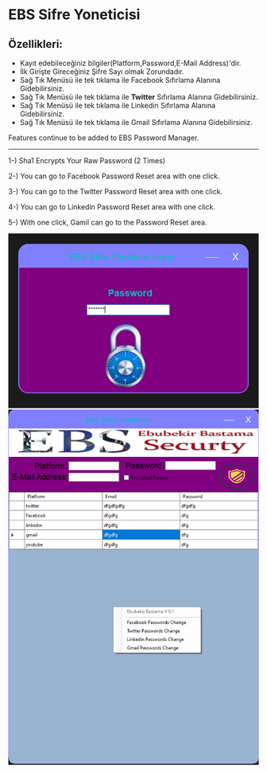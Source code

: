# EBS Sifre Yoneticisi
<h2>Özellikleri:</h2>
<ul>
<li>
 Kayıt edebileceğiniz bilgiler(Platform,Password,E-Mail Address)'dir.
</li>
<li>
  İlk Girişte Gireceğiniz Şifre Sayı olmak Zorundadır.
</li>
<li>
Sağ Tık Menüsü ile tek tıklama ile Facebook Sıfırlama Alanına Gidebilirsiniz.
</li>
<li>
Sağ Tık Menüsü ile tek tıklama ile <b>Twitter</b> Sıfırlama Alanına Gidebilirsiniz.
</li>
<li>
Sağ Tık Menüsü ile tek tıklama ile Linkedin Sıfırlama Alanına Gidebilirsiniz.
</li>
<li>
Sağ Tık Menüsü ile tek tıklama ile Gmail Sıfırlama Alanına Gidebilirsiniz.
</li>  
</ul>


Features continue to be added to EBS Password Manager.

---------------------------------------------------------------- ---------------

1-) Sha1 Encrypts Your Raw Password (2 Times)

2-) You can go to Facebook Password Reset area with one click.

3-) You can go to the Twitter Password Reset area with one click.

4-) You can go to Linkedin Password Reset area with one click.

5-) With one click, Gamil can go to the Password Reset area.

<img src="1.png" alt="twitter" style="max-width: 100%;">
<img src="2.png" alt="twitter" style="max-width: 100%;">
